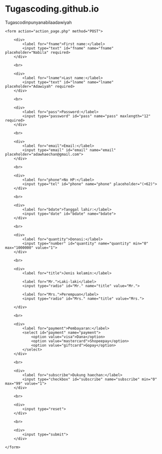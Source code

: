 # Tugascoding.github.io
Tugascodinpunyanabilaadawiyah
<!DOCTYPE html>

<html>
<head>
    <title>Adaw Pacar Haechan</title>
</head>
<body>

    <form action="action_page.php" method="POST">

        <div>
            <label for="fname">First name:</label>
            <input type="text" id="fname" name="fname" placeholder="Nabila" required>
        </div>

        <br>

        <div>
            <label for="lname">Last name:</label>
            <input type="text" id="lname" name="lname" placeholder="Adawiyah" required>
        </div>

        <br>

        <div>
            <label for="pass">Password:</label>
            <input type="password" id="pass" name="pass" maxlength="12" required>
        </div>

        <br>

        <div>
            <label for="email">Email:</label>
            <input type="email" id="email" name="email" placeholder="adawhaechan@gmail.com">
        </div>

        <br>

        <div>
            <label for="phone">No HP:</label>
            <input type="tel" id="phone" name="phone" placeholder="(+62)">
        </div>

        <br>

        <div>
            <label for="bdate">Tanggal lahir:</label>
            <input type="date" id="bdate" name="bdate">
        </div>
        
        <br>

        <div>
            <label for="quantity">Donasi:</label>
            <input type="number" id="quantity" name="quantity" min="0" max="1000000" value="1">
        </div>
        
        <br>

        <div>
            <label for="title">Jenis kelamin:</label>

            <label for="Mr.">Laki-laki</label>
            <input type="radio" id="Mr." name="title" value="Mr.">

            <label for="Mrs.">Perempuan</label>
            <input type="radio" id="Mrs." name="title" value="Mrs.">

        </div>
        
        <br>

        <div>
            <label for="payment">Pembayaran:</label>
            <select id="payment" name="payment">
                <option value="visa">Dana</option>
                <option value="mastercard">Shopeepay</option>
                <option value="giftcard">Gopay</option>
            </select>
        </div>
        
        <br>

        <div>
            <label for="subscribe">Dukung haechan:</label>
            <input type="checkbox" id="subscribe" name="subscribe" min="0" max="99" value="1">
        </div>
        
        <br>

        <div>
            <input type="reset">
        </div>

        <br>

        <div>
            <input type="submit">
        </div>

    </form>

</body>
</html>
